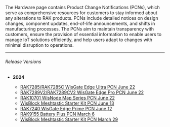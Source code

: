 <rk-head img="/assets/images/release-notes/Hardware.png"></rk-head>

The Hardware page contains Product Change Notifications (PCNs), which serve as comprehensive resources for customers to stay informed about any alterations to RAK products. PCNs include detailed notices on design changes, component updates, end-of-life announcements, and shifts in manufacturing processes. The PCNs aim to maintain transparency with customers, ensure the provision of essential information to enable users to manage IoT solutions efficiently, and help users adapt to changes with minimal disruption to operations.

---

###### Release Versions

- <b> 2024 </b>

    - [RAK7285/RAK7285C WisGate Edge Ultra PCN June 22](https://downloads.rakwireless.com/PCN/WisGate/RAK7285-RAK7285C%20WisGate%20Edge%20Ultra/Product%20Change%20Notification-PCN20240622001_WisGate%20Edge%20Pro%20RAK7289%20and%20WisGate%20Edge%20Ultra%20Full-Duplex%20RAK7285%20Series%20Update%20N-Type%20Connector%20Holes%20Cap%20202406221348.pdf)
    - [RAK7289V2/RAK7289CV2 WisGate Edge Pro PCN June 22](https://downloads.rakwireless.com/PCN/WisGate/RAK7289V2-RAK7289CV2%20WisGate%20Edge%20Pro/Product%20Change%20Notification-PCN20240622001_WisGate%20Edge%20Pro%20RAK7289%20and%20WisGate%20Edge%20Ultra%20Full-Duplex%20RAK7285%20Series%20Update%20N-Type%20Connector%20Holes%20Cap%20202406221348.pdf)
    - [RAK10701 WisNode Map Series PCN June 22](https://downloads.rakwireless.com/PCN/WisNode/RAK10701/Product%20Change%20Notification-PCN20240622001_RAK10701%20Frequency%20Option%20Update-202406221624.pdf)
    - [WisBlock Meshtastic Starter Kit PCN June 13](https://downloads.rakwireless.com/PCN/WisBlock/Meshtastic%20Starter%20Kit/Product%20Change%20Notification-PCN20240613001_Meshtastic%20Starter%20Kit%20LoRa%20Antenna%20Update202406131559.pdf)
    - [RAK7240 WisGate Edge Prime PCN June 12](https://downloads.rakwireless.com/PCN/WisGate/RAK7240%20WisGate%20Edge%20Prime/Product%20Change%20Notification-PCN20240612001_WisGate%20Edge%20Prime%20RAK7240%20Update202406121408.pdf)
    - [RAK9155 Battery Plus PCN March 6](https://downloads.rakwireless.com/PCN/Accessories/RAK9155%20Battery%20Plus/Product%20Change%20Notice%20(PCN)-PCN202403081153_RAK9155%20Solar%20Panel%20Update.pdf)
    - [WisBlock Meshtastic Starter Kit PCN March 29](https://downloads.rakwireless.com/PCN/WisBlock/Meshtastic%20Starter%20Kit/Product%20Change%20Notification-PCN202404261748_Meshtastic%20Starter%20Kit%20LoRa%20Antenna%20Update202404261748.pdf)

